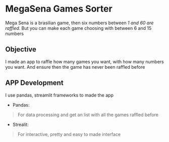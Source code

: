 # MegaSena Games Sorter
Mega Sena is a brasilian game, then six numbers between _1 and 60 are raffled_. 
But you can make each game choosing with between 6 and 15 numbers

## Objective
I made an app to raffle how many games you want, with how many numbers you want.
And ensure then the game has never been raffled before

## APP Development
I use pandas, streamlit frameworks to made the app
- Pandas:
> For data processing and get an list with all the games raffled before

- Strealit:
> For interactive, pretty and easy to made interface 
